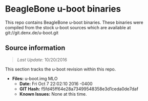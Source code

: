 BeagleBone u-boot binaries
===================

This repo contains BeagleBone u-boot binaries.
These binaries were compiled from the stock u-boot sources which are available at git://git.denx.de/u-boot.git

Source information
-------------
> *Last Update:* 10/20/2016

This section tracks the u-boot revision within this repo.

* **Files:** u-boot.img MLO
	* **Date:** Fri Oct 7 22:02:10 2016 -0400
	* **GIT Hash:** f5fd45ff64e28a73499548358e3d1ceda0de7daf
	* **Known Issues:** None at this time.
